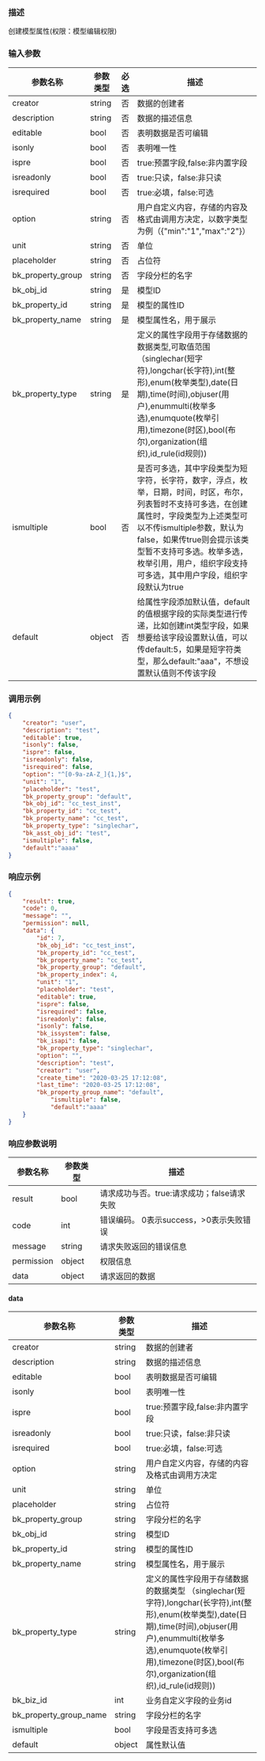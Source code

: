### 描述

创建模型属性(权限：模型编辑权限)

### 输入参数

| 参数名称              | 参数类型   | 必选 | 描述                                                                                                                                                                                             |
|-------------------|--------|----|------------------------------------------------------------------------------------------------------------------------------------------------------------------------------------------------|
| creator           | string | 否  | 数据的创建者                                                                                                                                                                                         |
| description       | string | 否  | 数据的描述信息                                                                                                                                                                                        |
| editable          | bool   | 否  | 表明数据是否可编辑                                                                                                                                                                                      |
| isonly            | bool   | 否  | 表明唯一性                                                                                                                                                                                          |
| ispre             | bool   | 否  | true:预置字段,false:非内置字段                                                                                                                                                                          |
| isreadonly        | bool   | 否  | true:只读，false:非只读                                                                                                                                                                              |
| isrequired        | bool   | 否  | true:必填，false:可选                                                                                                                                                                               |
| option            | string | 否  | 用户自定义内容，存储的内容及格式由调用方决定，以数字类型为例（{"min":"1","max":"2"}）                                                                                                                                          |
| unit              | string | 否  | 单位                                                                                                                                                                                             |
| placeholder       | string | 否  | 占位符                                                                                                                                                                                            |
| bk_property_group | string | 否  | 字段分栏的名字                                                                                                                                                                                        |
| bk_obj_id         | string | 是  | 模型ID                                                                                                                                                                                           |
| bk_property_id    | string | 是  | 模型的属性ID                                                                                                                                                                                        |
| bk_property_name  | string | 是  | 模型属性名，用于展示                                                                                                                                                                                     |
| bk_property_type  | string | 是  | 定义的属性字段用于存储数据的数据类型,可取值范围 （singlechar(短字符),longchar(长字符),int(整形),enum(枚举类型),date(日期),time(时间),objuser(用户),enummulti(枚举多选),enumquote(枚举引用),timezone(时区),bool(布尔),organization(组织),id_rule(id规则)) |
| ismultiple        | bool   | 否  | 是否可多选，其中字段类型为短字符，长字符，数字，浮点，枚举，日期，时间，时区，布尔，列表暂时不支持可多选，在创建属性时，字段类型为上述类型可以不传ismultiple参数，默认为false，如果传true则会提示该类型暂不支持可多选。枚举多选，枚举引用，用户，组织字段支持可多选，其中用户字段，组织字段默认为true                                 |
| default           | object | 否  | 给属性字段添加默认值，default的值根据字段的实际类型进行传递，比如创建int类型字段，如果想要给该字段设置默认值，可以传default:5，如果是短字符类型，那么default:"aaa"，不想设置默认值则不传该字段                                                                                |

### 调用示例

```json
{
    "creator": "user",
    "description": "test",
    "editable": true,
    "isonly": false,
    "ispre": false,
    "isreadonly": false,
    "isrequired": false,
    "option": "^[0-9a-zA-Z_]{1,}$",
    "unit": "1",
    "placeholder": "test",
    "bk_property_group": "default",
    "bk_obj_id": "cc_test_inst",
    "bk_property_id": "cc_test",
    "bk_property_name": "cc_test",
    "bk_property_type": "singlechar",
    "bk_asst_obj_id": "test",
    "ismultiple": false,
    "default":"aaaa"
}
```

### 响应示例

```json
{
    "result": true,
    "code": 0,
    "message": "",
    "permission": null,
	"data": {
		"id": 7,
		"bk_obj_id": "cc_test_inst",
		"bk_property_id": "cc_test",
		"bk_property_name": "cc_test",
		"bk_property_group": "default",
		"bk_property_index": 4,
		"unit": "1",
		"placeholder": "test",
		"editable": true,
		"ispre": false,
		"isrequired": false,
		"isreadonly": false,
		"isonly": false,
		"bk_issystem": false,
		"bk_isapi": false,
		"bk_property_type": "singlechar",
		"option": "",
		"description": "test",
		"creator": "user",
		"create_time": "2020-03-25 17:12:08",
		"last_time": "2020-03-25 17:12:08",
		"bk_property_group_name": "default",
        	"ismultiple": false,
        	"default":"aaaa"
	}
}
```

### 响应参数说明

| 参数名称       | 参数类型   | 描述                         |
|------------|--------|----------------------------|
| result     | bool   | 请求成功与否。true:请求成功；false请求失败 |
| code       | int    | 错误编码。 0表示success，>0表示失败错误  |
| message    | string | 请求失败返回的错误信息                |
| permission | object | 权限信息                       |
| data       | object | 请求返回的数据                    |

#### data

| 参数名称                   | 参数类型   | 描述                                                                                                                                                                                       |
|------------------------|--------|------------------------------------------------------------------------------------------------------------------------------------------------------------------------------------------|
| creator                | string | 数据的创建者                                                                                                                                                                                   |
| description            | string | 数据的描述信息                                                                                                                                                                                  |
| editable               | bool   | 表明数据是否可编辑                                                                                                                                                                                |
| isonly                 | bool   | 表明唯一性                                                                                                                                                                                    |
| ispre                  | bool   | true:预置字段,false:非内置字段                                                                                                                                                                    |
| isreadonly             | bool   | true:只读，false:非只读                                                                                                                                                                        |
| isrequired             | bool   | true:必填，false:可选                                                                                                                                                                         |
| option                 | string | 用户自定义内容，存储的内容及格式由调用方决定                                                                                                                                                                   |
| unit                   | string | 单位                                                                                                                                                                                       |
| placeholder            | string | 占位符                                                                                                                                                                                      |
| bk_property_group      | string | 字段分栏的名字                                                                                                                                                                                  |
| bk_obj_id              | string | 模型ID                                                                                                                                                                                     |
| bk_property_id         | string | 模型的属性ID                                                                                                                                                                                  |
| bk_property_name       | string | 模型属性名，用于展示                                                                                                                                                                               |
| bk_property_type       | string | 定义的属性字段用于存储数据的数据类型 （singlechar(短字符),longchar(长字符),int(整形),enum(枚举类型),date(日期),time(时间),objuser(用户),enummulti(枚举多选),enumquote(枚举引用),timezone(时区),bool(布尔),organization(组织),id_rule(id规则)) |
| bk_biz_id              | int    | 业务自定义字段的业务id                                                                                                                                                                             |
| bk_property_group_name | string | 字段分栏的名字                                                                                                                                                                                  |
| ismultiple             | bool   | 字段是否支持可多选                                                                                                                                                                                |
| default                | object | 属性默认值                                                                                                                                                                                    |
